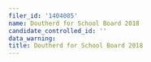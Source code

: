 ```yaml
---
filer_id: '1404085'
name: Doutherd for School Board 2018
candidate_controlled_id: ''
data_warning:
title: Doutherd for School Board 2018
---
```

